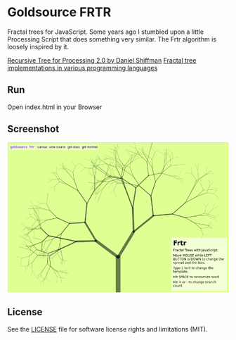 # Goldsource FRTR
Fractal trees for JavaScript. Some years ago I stumbled upon a little Processing Script that does something very similar. The Frtr algorithm is loosely inspired by it.

[Recursive Tree for Processing 2.0 by Daniel Shiffman](http://processing.org/examples/tree.html)
[Fractal tree implementations in various programming languages](http://rosettacode.org/wiki/Fractal_tree)

## Run
Open index.html in your Browser

## Screenshot

![screenshot](https://raw.githubusercontent.com/rnd7/frtr/master/doc/screenshot.png)

## License

See the [LICENSE](LICENSE.md) file for software license rights and limitations (MIT).
